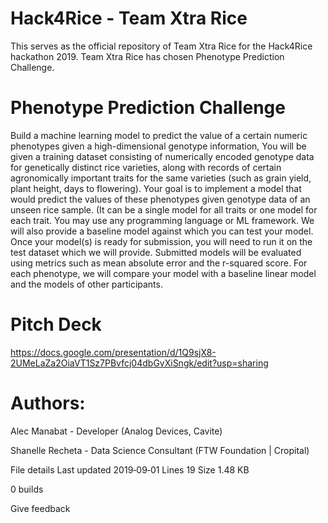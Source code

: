 
# Hack4Rice - Team Xtra Rice
This serves as the official repository of Team Xtra Rice for the Hack4Rice hackathon 2019. Team Xtra Rice has chosen Phenotype Prediction Challenge.

# Phenotype Prediction Challenge
Build a machine learning model to predict the value of a certain numeric phenotypes given a high-dimensional genotype information, You will be given a training dataset consisting of numerically encoded genotype data for genetically distinct rice varieties, along with records of certain agronomically important traits for the same varieties (such as grain yield, plant height, days to flowering). Your goal is to implement a model that would predict the values of these phenotypes given genotype data of an unseen rice sample. (It can be a single model for all traits or one model for each trait. You may use any programming language or ML framework. We will also provide a baseline model against which you can test your model. Once your model(s) is ready for submission, you will need to run it on the test dataset which we will provide. Submitted models will be evaluated using metrics such as mean absolute error and the r-squared score. For each phenotype, we will compare your model with a baseline linear model and the models of other participants.

# Pitch Deck
https://docs.google.com/presentation/d/1Q9sjX8-2UMeLaZa2OiaVT1Sz7PBvfcj04dbGvXiSngk/edit?usp=sharing

# Authors:

Alec Manabat - Developer (Analog Devices, Cavite)

Shanelle Recheta - Data Science Consultant (FTW Foundation | Cropital)


File details
Last updated
2019‑09‑01
Lines
19
Size
1.48 KB

0 builds

Give feedback
